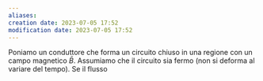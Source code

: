 ```yaml
---
aliases: 
creation date: 2023-07-05 17:52
modification date: 2023-07-05 17:52
---
```


Poniamo un conduttore che forma un circuito chiuso in una regione con un campo magnetico $\bar{B}$. Assumiamo che il circuito sia fermo (non si deforma al variare del tempo). Se il flusso